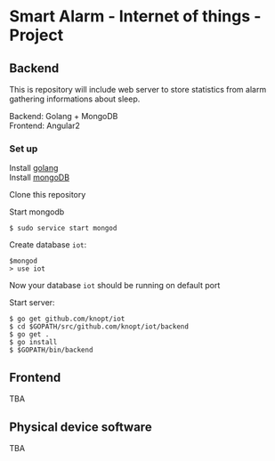 
# Smart Alarm - Internet of things - Project

## Backend

This is repository will include web server to store statistics from alarm gathering informations about sleep.

   Backend: Golang + MongoDB  
   Frontend: Angular2  

### Set up

Install [golang](https://golang.org/dl/)  
Install [mongoDB](https://www.mongodb.com/download-center?jmp=nav#community)  

Clone this repository  
  
Start mongodb
```
$ sudo service start mongod
```
Create database `iot`:
```
$mongod
> use iot
```
Now your database `iot` should be running on default port  

Start server:
```
$ go get github.com/knopt/iot  
$ cd $GOPATH/src/github.com/knopt/iot/backend  
$ go get .
$ go install
$ $GOPATH/bin/backend

```

## Frontend
TBA

## Physical device software
TBA
